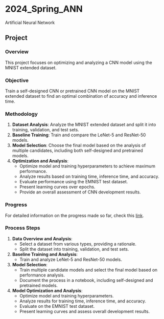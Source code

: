 # 2024_Spring_ANN
Artificial Neural Network

## Project

### Overview
This project focuses on optimizing and analyzing a CNN model using the MNIST extended dataset.

### Objective
Train a self-designed CNN or pretrained CNN model on the MNIST extended dataset to find an optimal combination of accuracy and inference time.

### Methodology
1. **Dataset Analysis**: Analyze the MNIST extended dataset and split it into training, validation, and test sets.
2. **Baseline Training**: Train and compare the LeNet-5 and ResNet-50 models.
3. **Model Selection**: Choose the final model based on the analysis of multiple candidates, including both self-designed and pretrained models.
4. **Optimization and Analysis**:
    - Optimize model and training hyperparameters to achieve maximum performance.
    - Analyze results based on training time, inference time, and accuracy.
    - Evaluate performance using the EMNIST test dataset.
    - Present learning curves over epochs.
    - Provide an overall assessment of CNN development results.

### Progress
For detailed information on the progress made so far, check this [link](#).

### Process Steps
1. **Data Overview and Analysis**:
    - Select a dataset from various types, providing a rationale.
    - Split the dataset into training, validation, and test sets.
2. **Baseline Training and Analysis**:
    - Train and analyze LeNet-5 and ResNet-50 models.
3. **Model Selection**:
    - Train multiple candidate models and select the final model based on performance analysis.
    - Document the process in a notebook, including self-designed and pretrained models.
4. **Model Optimization and Analysis**:
    - Optimize model and training hyperparameters.
    - Analyze results for training time, inference time, and accuracy.
    - Evaluate on the EMNIST test dataset.
    - Present learning curves and assess overall development results.
